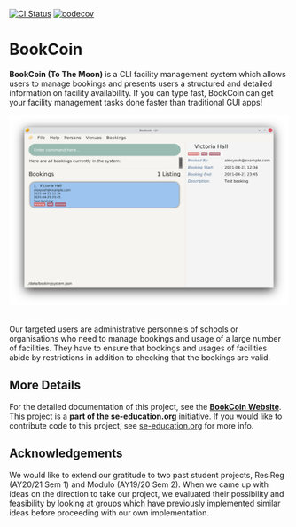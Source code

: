 [![CI Status](https://github.com/AY2021S2-CS2103-W17-3/tp/workflows/Java%20CI/badge.svg)](https://github.com/AY2021S2-CS2103-W17-3/tp/actions)
[![codecov](https://codecov.io/gh/AY2021S2-CS2103-W17-3/tp/branch/master/graph/badge.svg)](https://codecov.io/gh/AY2021S2-CS2103-W17-3/tp)

# BookCoin

**BookCoin (To The Moon)** is a CLI facility management system which allows users to manage bookings and presents users a structured and detailed information on facility availability. If you can type fast, BookCoin can get your facility management tasks done faster than traditional GUI apps!
<br>

![Ui](docs/images/Ui.png)

  <br>
Our targeted users are administrative personnels of schools or organisations who need to manage bookings and usage of a large number of facilities. They have to ensure that bookings and usages of facilities abide by restrictions in addition to checking that the bookings are valid.
  <br>

## More Details

For the detailed documentation of this project, see the **[BookCoin Website](https://ay2021s2-cs2103-w17-3.github.io/tp/)**.
This project is a **part of the se-education.org** initiative. If you would like to contribute code to this project, see [se-education.org](https://se-education.org#https://se-education.org/#contributing) for more info.

## Acknowledgements
We would like to extend our gratitude to two past student projects, ResiReg (AY20/21 Sem 1) and Modulo (AY19/20 Sem 2). When we came up with ideas on the direction to take our project, we evaluated their possibility and feasibility by looking at groups which have previously implemented similar ideas before proceeding with our own implementation.
